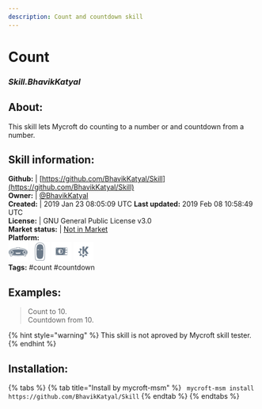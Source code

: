 ```yaml
---  
description: Count and countdown skill  
---  
```

# Count  
### _Skill.BhavikKatyal_  
## About:  
This skill lets Mycroft do counting to a number or and countdown from a number.

## Skill information:  
**Github:** | [https://github.com/BhavikKatyal/Skill](https://github.com/BhavikKatyal/Skill)  
**Owner:** | [@BhavikKatyal](https://github.com/BhavikKatyal)  
**Created:** | 2019 Jan 23 08:05:09 UTC  **Last updated:** 2019 Feb 08 10:58:49 UTC  
**License:** | GNU General Public License v3.0  
**Market status:** | [Not in Market](https://market.mycroft.ai/skill/)  
**Platform:**  
 ![](../.gitbook/assets/mark-1-icon.png)  ![](../.gitbook/assets/mark-2-icon.png)  ![](../.gitbook/assets/picroft-icon.png)  ![](../.gitbook/assets/kde.png)   
**Tags:** \#count \#countdown   
## Examples:  
> Count to 10.  
> Countdown from 10.  
  
{% hint style="warning" %}
This skill is not aproved by Mycroft skill tester.
{% endhint %}
    
## Installation:  
{% tabs %}
{% tab title="Install by mycroft-msm" %}
``` mycroft-msm install https://github.com/BhavikKatyal/Skill```
{% endtab %}
  {% endtabs %}
  